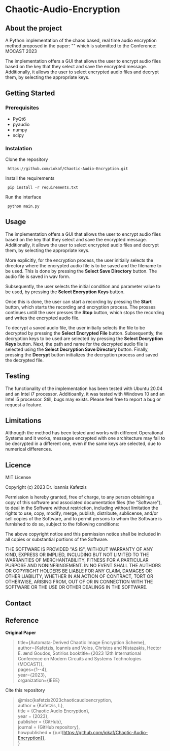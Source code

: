 # Chaotic-Audio-Encryption

## About the project
A Python implementation of the chaos based, real time audio encryption method proposed in the paper:
""
which is submitted to the Conference:
MOCAST 2023

The implementation offers a GUI that allows the user to encrypt audio files based on the key that they select and save the encrypted message.
Additionally, it allows the user to select encrypted audio files and decrypt them, by selecting the appropriate keys.


## Getting Started
### Prerequisites
<ul>
<li> PyQt6 </li>
<li> pyaudio </li>
<li> numpy </li>
<li> scipy </li>
</ul>


### Instalation
Clone the repository

 ```
  https://github.com/iokaf/Chaotic-Audio-Encryption.git
  ```

Install the requirements
 ```
  pip install -r requirements.txt
  ```

Run the interface

 ```
  python main.py
  ```

## Usage
The implementation offers a GUI that allows the user to encrypt audio files based on the key that they select and save the encrypted message.
Additionally, it allows the user to select encrypted audio files and decrypt them, by selecting the appropriate keys.

More explicitly, for the encryption process, the user initially selects the directory where the encrypted audio file is to be saved and the filename to be used. 
This is done by pressing the **Select Save Directory** button.
The audio file is saved in wav form.

Subsequently, the user selects the initial condition and parameter value to be used, by pressing the **Select Encryption Keys** button.

Once this is done, the user can start a recording by pressing the **Start** 
button, which starts the recording and encryption process.
The prosses continues untill the user presses the **Stop** button, which stops the recording and writes the encrypted audio file.

To decrypt a saved audio file, the user initially selects the file to be decrypted by pressing the **Select Encrypted File** button.
Subsequently, the decryption keys to be used are selected by pressing the **Select Decryption Keys** button.
Next, the path and name for the decrypted audio file is selected using the **Select Decryption Save Directory** button.
Finally, pressing the **Decrypt** button initializes the decryption process and saved the decrypted file.

## Testing

The functionality of the implementation has been tested with 
Ubuntu 20.04 and an Intel i7 processor.
Additioanlly, it was tested with Windows 10 and an Intel i5 processor.
Still, bugs may exists. 
Please feel free to report a bug or request a feature.


## Limitations
Althougth the method has been tested and works with different Operational Systems and it works, messages encrypted with one architecture may fail to be decrypted in a different one, even if the same keys are selected, due to numerical differences.

## Licence
MIT License

Copyright (c) 2023 Dr. Ioannis Kafetzis

Permission is hereby granted, free of charge, to any person obtaining a copy
of this software and associated documentation files (the "Software"), to deal
in the Software without restriction, including without limitation the rights
to use, copy, modify, merge, publish, distribute, sublicense, and/or sell
copies of the Software, and to permit persons to whom the Software is
furnished to do so, subject to the following conditions:

The above copyright notice and this permission notice shall be included in all
copies or substantial portions of the Software.

THE SOFTWARE IS PROVIDED "AS IS", WITHOUT WARRANTY OF ANY KIND, EXPRESS OR
IMPLIED, INCLUDING BUT NOT LIMITED TO THE WARRANTIES OF MERCHANTABILITY,
FITNESS FOR A PARTICULAR PURPOSE AND NONINFRINGEMENT. IN NO EVENT SHALL THE
AUTHORS OR COPYRIGHT HOLDERS BE LIABLE FOR ANY CLAIM, DAMAGES OR OTHER
LIABILITY, WHETHER IN AN ACTION OF CONTRACT, TORT OR OTHERWISE, ARISING FROM,
OUT OF OR IN CONNECTION WITH THE SOFTWARE OR THE USE OR OTHER DEALINGS IN THE
SOFTWARE.


## Contact


## Reference 
**Original Paper**

> title={Automata-Derived Chaotic Image Encryption Scheme}, <br>
> author={Kafetzis, Ioannis and Volos, Christos and 
> Nistazakis, Hector E. ænd
> Goudos, Sotirios
> booktitle={2023 12th International Conference on Modern Circuits and    Systems Technologies (MOCAST)}, <br>
> pages={1--4}, <br>
> year={2023}, <br>
> organization={IEEE}


Cite this repository

> @misc{kafetzis2023chaoticaudioencryption, <br>
  author = {Kafetzis, I.}, <br>
  title = {Chaotic Audio Encryption}, <br>
  year = {2023}, <br>
  publisher = {GitHub}, <br>
  journal = {GitHub repository}, <br>
  howpublished = {\url{https://github.com/iokaf/Chaotic-Audio-Encryption}}, <br>
 }
